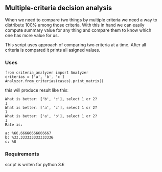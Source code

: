 ## Multiple-criteria decision analysis

When we need to compare two things by multiple criteria we need a way to distribute 100% among those criteria.
With this in hand we can easily compute summary value for any thing and compare them to know which one has more value for us.

This script uses approach of comparing two criteria at a time. After all criteria is compared it prints all asigned values.

### Uses

    from criteria_analyzer import Analyzer
    criterias = ['a', 'b', 'c']
    Analyzer.from_criterias(cases).print_matrix()
    
this will produce result like this:
    
    What is better: ['b', 'c'], select 1 or 2? 
    1
    What is better: ['a', 'c'], select 1 or 2? 
    1
    What is better: ['a', 'b'], select 1 or 2? 
    1
    Rate is: 
    
    a: %66.66666666666667
    b: %33.333333333333336
    c: %0
    
### Requirements

script is writen for python 3.6